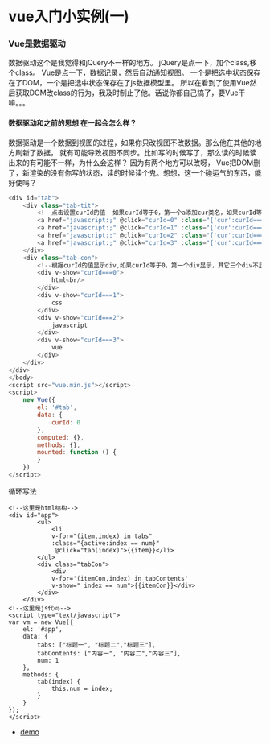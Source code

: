 # vue入门小实例(一)
### Vue是数据驱动
数据驱动这个是我觉得和jQuery不一样的地方。
jQuery是点一下，加个class,移个class。
Vue是点一下，数据记录，然后自动通知视图。
一个是把选中状态保存在了DOM，一个是把选中状态保存在了js数据模型里。
所以在看到了使用Vue然后获取DOM改class的行为，我及时制止了他。话说你都自己搞了，要Vue干嘛。。。

#### 数据驱动和之前的思想 在一起会怎么样？

数据驱动是一个数据到视图的过程，如果你只改视图不改数据。那么他在其他的地方刷新了数据，
就有可能导致视图不同步。比如写的时候写了，那么读的时候读出来的有可能不一样，为什么会这样？
因为有两个地方可以改呀，
Vue把DOM删了，新渲染的没有你写的状态，读的时候读个鬼。想想，这一个碰运气的东西，能好使吗？

``` javascript
<div id="tab">
    <div class="tab-tit">
        <!--点击设置curId的值  如果curId等于0，第一个a添加cur类名，如果curId等于1，第二个a添加cur类名，以此类推。添加了cur类名，a就会改变样式 @click,:class ,v-show这三个是vue常用的指令或添加事件的方式-->
        <a href="javascript:;" @click="curId=0" :class="{'cur':curId===0}">html</a>
        <a href="javascript:;" @click="curId=1" :class="{'cur':curId===1}">css</a>
        <a href="javascript:;" @click="curId=2" :class="{'cur':curId===2}">javascript</a>
        <a href="javascript:;" @click="curId=3" :class="{'cur':curId===3}">vue</a>
    </div>
    <div class="tab-con">
        <!--根据curId的值显示div,如果curId等于0，第一个div显示，其它三个div不显示。如果curId等于1，第二个div显示，其它三个div不显示。以此类推-->
        <div v-show="curId===0">
            html<br/>
        </div>
        <div v-show="curId===1">
            css
        </div>
        <div v-show="curId===2">
            javascript
        </div>
        <div v-show="curId===3">
            vue
        </div>
    </div>
</div>
</body>
<script src="vue.min.js"></script>
<script>
    new Vue({
        el: '#tab',
        data: {
            curId: 0
        },
        computed: {},
        methods: {},
        mounted: function () {
        }
    })
</script>
```

循环写法
``` javscript
<!--这里是html结构-->
<div id="app">
        <ul>
            <li 
            v-for="(item,index) in tabs" 
            :class="{active:index == num}"
             @click="tab(index)">{{item}}</li>
        </ul>
        <div class="tabCon">
            <div 
            v-for='(itemCon,index) in tabContents' 
            v-show=" index == num">{{itemCon}}</div>
        </div>
    </div>
<!--这里是js代码-->
<script type="text/javascript">
var vm = new Vue({
    el: '#app',
    data: {
        tabs: ["标题一", "标题二","标题三"],
        tabContents: ["内容一", "内容二","内容三"],
        num: 1
    },
    methods: {
        tab(index) {
            this.num = index;
        }
    }
});
</script>
```

- [demo](https://liangweibiao.github.io/v-mark/Marklist/NO.08/list-1/list-2/index.html)